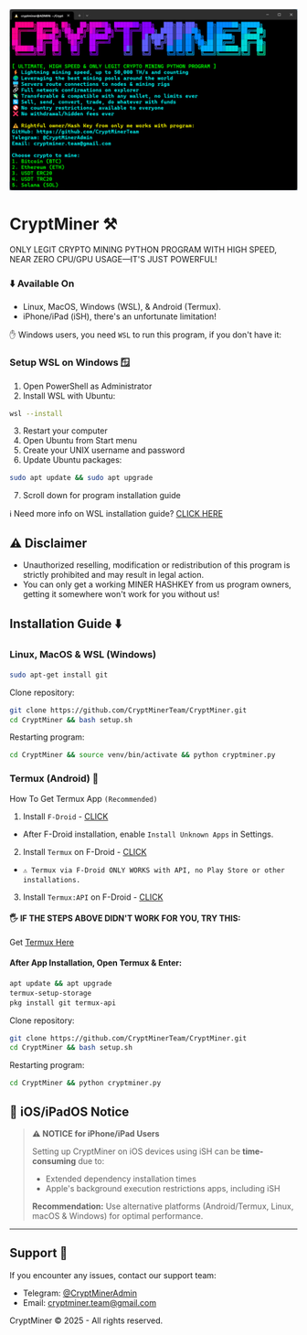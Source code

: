 ![Intro](img/intro.png)

# CryptMiner ⚒️

ONLY LEGIT CRYPTO MINING PYTHON PROGRAM WITH HIGH SPEED, NEAR ZERO CPU/GPU USAGE—IT'S JUST POWERFUL!

### ⬇️ Available On

- Linux, MacOS, Windows (WSL), & Android (Termux).
- iPhone/iPad (iSH), there's an unfortunate limitation!

✋ Windows users, you need `WSL` to run this program, if you don't have it:

### Setup WSL on Windows 🪟

1. Open PowerShell as Administrator
2. Install WSL with Ubuntu:
```bash
wsl --install
```
3. Restart your computer
4. Open Ubuntu from Start menu
5. Create your UNIX username and password
6. Update Ubuntu packages:
```bash
sudo apt update && sudo apt upgrade
```
7. Scroll down for program installation guide

ℹ️ Need more info on WSL installation guide? [CLICK HERE](https://learn.microsoft.com/en-us/windows/wsl/install)

## ⚠️ Disclaimer

- Unauthorized reselling, modification or redistribution of this program is strictly prohibited and may result in legal action.
- You can only get a working MINER HASHKEY from us program owners, getting it somewhere won't work for you without us!

## Installation Guide ⬇️

### Linux, MacOS & WSL (Windows)
```bash
sudo apt-get install git
```
Clone repository:
```bash
git clone https://github.com/CryptMinerTeam/CryptMiner.git
cd CryptMiner && bash setup.sh
```
Restarting program:
```bash
cd CryptMiner && source venv/bin/activate && python cryptminer.py
```

### Termux (Android) 📱
How To Get Termux App `(Recommended)`

1. Install `F-Droid` - [CLICK](https://f-droid.org/)
 - After F-Droid installation, enable `Install Unknown Apps` in Settings.

2. Install `Termux` on F-Droid - [CLICK](https://f-droid.org/packages/com.termux/)
- `⚠️ Termux via F-Droid ONLY WORKS with API, no Play Store or other installations.`

3. Install `Termux:API` on F-Droid - [CLICK](https://f-droid.org/packages/com.termux.api/)

#### 🖐️ IF THE STEPS ABOVE DIDN'T WORK FOR YOU, TRY THIS:

Get [Termux Here](https://github.com/termux/termux-app)

#### After App Installation, Open Termux & Enter:
```bash
apt update && apt upgrade
termux-setup-storage
pkg install git termux-api
```
Clone repository:
```bash
git clone https://github.com/CryptMinerTeam/CryptMiner.git
cd CryptMiner && bash setup.sh
```
Restarting program:
```bash
cd CryptMiner && python cryptminer.py
```

## 📱 iOS/iPadOS Notice

> **⚠️ NOTICE for iPhone/iPad Users**
> 
> Setting up CryptMiner on iOS devices using iSH can be **time-consuming** due to:
> - Extended dependency installation times
> - Apple's background execution restrictions apps, including iSH
> 
> **Recommendation:** Use alternative platforms (Android/Termux, Linux, macOS & Windows) for optimal performance.

--- 

## Support 💬
If you encounter any issues, contact our support team:
- Telegram: [@CryptMinerAdmin](https://t.me/CryptMinerAdmin)
- Email: <a href="mailto:cryptminer.team@gmail.com">cryptminer.team@gmail.com</a>

CryptMiner © 2025 - All rights reserved.